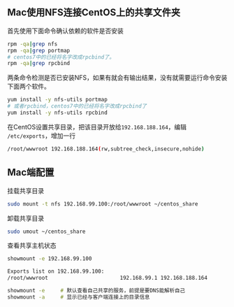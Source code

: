 Mac使用NFS连接CentOS上的共享文件夹
---

首先使用下面命令确认依赖的软件是否安装

```bash
rpm -qa|grep nfs
rpm -qa|grep portmap
# centos7中的已经将名字改成rpcbind了。
rpm -qa|grep rpcbind
```

两条命令检测是否已安装NFS，如果有就会有输出结果，没有就需要运行命令安装下面两个软件。

```bash
yum install -y nfs-utils portmap
# 或者rpcbind，centos7中的已经将名字改成rpcbind了
yum install -y nfs-utils rpcbind
```

在CentOS设置共享目录，把该目录开放给`192.168.188.164`，编辑 `/etc/exports`，增加一行

```bash
/root/wwwroot 192.168.188.164(rw,subtree_check,insecure,nohide) 
```

## Mac端配置

挂载共享目录

```bash
sudo mount -t nfs 192.168.99.100:/root/wwwroot ~/centos_share
```

卸载共享目录

```bash
sudo umout ~/centos_share
```

查看共享主机状态


```bash
showmount -e 192.168.99.100

Exports list on 192.168.99.100:
/root/wwwroot                       192.168.99.1 192.168.188.164
```


```bash
showmount -e　　　# 默认查看自己共享的服务，前提是要DNS能解析自己
showmount -a　　　# 显示已经与客户端连接上的目录信息
```